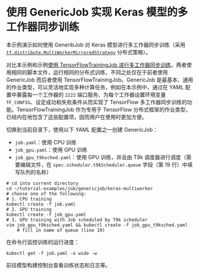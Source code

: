 # 使用 GenericJob 实现 Keras 模型的多工作器同步训练

本示例演示如何使用 GeneribJob 对 Keras 模型进行多工作器同步训练（采用 [`tf.distribute.MultiWorkerMirroredStrategy`](https://www.tensorflow.org/api_docs/python/tf/distribute/MultiWorkerMirroredStrategy) 分布式策略）。

对比本示例和示例[使用 TensorFlowTrainingJob 进行多工作器同步训练](../../tensorflowtrainingjob/multiworker/)，两者使用相同的脚本文件，运行相同的分布式训练，不同之处仅在于前者使用 GenericJob 而后者使用 TensorFlowTrainingJob。GenericJob 是最基本、通用的作业类型，可以灵活地实现多种计算任务，例如在本示例中，通过在 YAML 配置中暴露每一个工作器的 `2222` 端口服务、为每个工作器设置环境变量 `TF_CONFIG`、设定成功和失败条件从而实现了 TensorFlow 多工作器同步训练的功能。TensorFlowTrainingJob 作为专用于 TensorFlow 分布式框架的作业类型，已经内在地包含了这些配置项，因而用户在使用时更加方便。

切换到当前目录下，使用以下 YAML 配置之一创建 GenericJob：

* `job.yaml`：使用 CPU 训练
* `job_gpu.yaml`：使用 GPU 训练
* `job_gpu_t9ksched.yaml`：使用 GPU 训练，并且由 T9k 调度器进行调度（需要编辑文件，在 `spec.scheduler.t9kScheduler.queue` 字段（第 19 行）中填写队列的名称）

```shell
# cd into current directory
cd ~/tutorial-examples/job/genericjob/keras-multiworker
# choose one of the following:
# 1. CPU training
kubectl create -f job.yaml
# 2. GPU training
kubectl create -f job_gpu.yaml
# 3. GPU training with Job scheduled by T9k scheduler
vim job_gpu_t9ksched.yaml && kubectl create -f job_gpu_t9ksched.yaml
    # fill in name of queue (line 19)
```

在命令行监控训练的运行进度：

```shell
kubectl get -f job.yaml -o wide -w
```

前往模型构建控制台查看训练状态和日志等。

